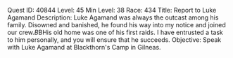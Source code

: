 Quest ID: 40844
Level: 45
Min Level: 38
Race: 434
Title: Report to Luke Agamand
Description: Luke Agamand was always the outcast among his family. Disowned and banished, he found his way into my notice and joined our crew.$B$BHis old home was one of his first raids. I have entrusted a task to him personally, and you will ensure that he succeeds.
Objective: Speak with Luke Agamand at Blackthorn's Camp in Gilneas.
